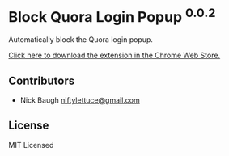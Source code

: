 
# Block Quora Login Popup <sup>0.0.2</sup>

Automatically block the Quora login popup.

[Click here to download the extension in the Chrome Web Store.][1]

[1]: https://chrome.google.com/webstore/detail/fkbnfnaikpdihahjljbigedkangbieih

## Contributors

* Nick Baugh <niftylettuce@gmail.com>

## License

MIT Licensed
